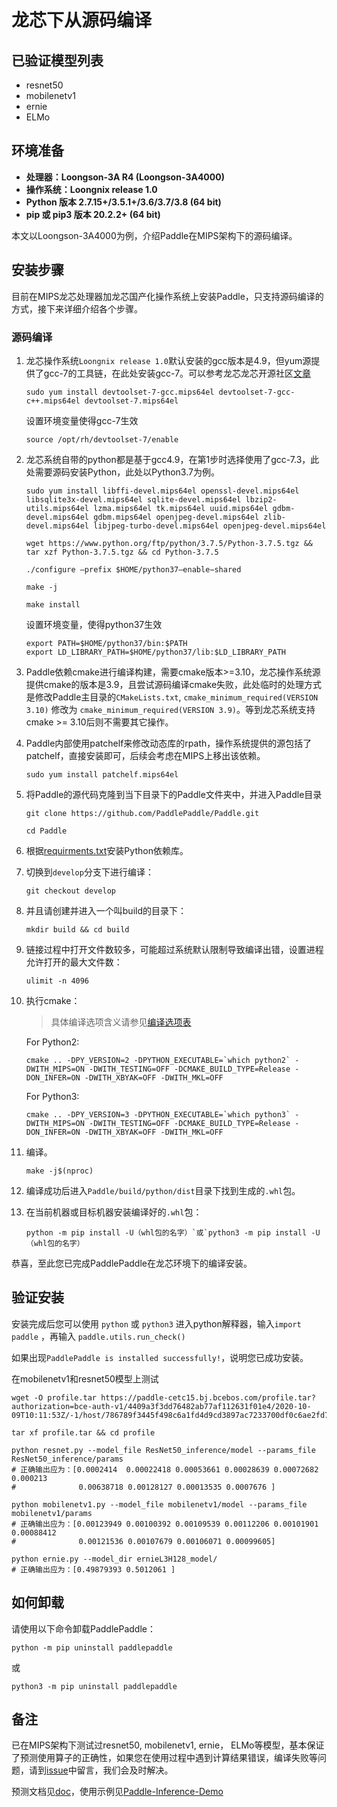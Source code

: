# **龙芯下从源码编译**

## 已验证模型列表

- resnet50
- mobilenetv1
- ernie
- ELMo

## 环境准备

* **处理器：Loongson-3A R4 (Loongson-3A4000)**
* **操作系统：Loongnix release 1.0**
* **Python 版本 2.7.15+/3.5.1+/3.6/3.7/3.8 (64 bit)**
* **pip 或 pip3 版本 20.2.2+ (64 bit)**

本文以Loongson-3A4000为例，介绍Paddle在MIPS架构下的源码编译。

## 安装步骤

目前在MIPS龙芯处理器加龙芯国产化操作系统上安装Paddle，只支持源码编译的方式，接下来详细介绍各个步骤。

<a name="mips_source"></a>
### **源码编译**

1. 龙芯操作系统`Loongnix release 1.0`默认安装的gcc版本是4.9，但yum源提供了gcc-7的工具链，在此处安装gcc-7。可以参考龙芯龙芯开源社区[文章](http://www.loongnix.org/index.php/Gcc7.3.0)

    ```
    sudo yum install devtoolset-7-gcc.mips64el devtoolset-7-gcc-c++.mips64el devtoolset-7.mips64el
    ```

    设置环境变量使得gcc-7生效

    ```
    source /opt/rh/devtoolset-7/enable
    ```

2. 龙芯系统自带的python都是基于gcc4.9，在第1步时选择使用了gcc-7.3，此处需要源码安装Python，此处以Python3.7为例。

    ```
    sudo yum install libffi-devel.mips64el openssl-devel.mips64el libsqlite3x-devel.mips64el sqlite-devel.mips64el lbzip2-utils.mips64el lzma.mips64el tk.mips64el uuid.mips64el gdbm-devel.mips64el gdbm.mips64el openjpeg-devel.mips64el zlib-devel.mips64el libjpeg-turbo-devel.mips64el openjpeg-devel.mips64el
    ```

    ```
    wget https://www.python.org/ftp/python/3.7.5/Python-3.7.5.tgz && tar xzf Python-3.7.5.tgz && cd Python-3.7.5
    ```

    ```
    ./configure –prefix $HOME/python37–enable−shared
    ```

    ```
    make -j
    ```

    ```
    make install
    ```

    设置环境变量，使得python37生效

    ```
    export PATH=$HOME/python37/bin:$PATH
    export LD_LIBRARY_PATH=$HOME/python37/lib:$LD_LIBRARY_PATH
    ```

3. Paddle依赖cmake进行编译构建，需要cmake版本>=3.10，龙芯操作系统源提供cmake的版本是3.9，且尝试源码编译cmake失败，此处临时的处理方式是修改Paddle主目录的`CMakeLists.txt`, `cmake_minimum_required(VERSION 3.10)` 修改为 `cmake_minimum_required(VERSION 3.9)`。等到龙芯系统支持cmake >= 3.10后则不需要其它操作。


4. Paddle内部使用patchelf来修改动态库的rpath，操作系统提供的源包括了patchelf，直接安装即可，后续会考虑在MIPS上移出该依赖。

    ```
    sudo yum install patchelf.mips64el
    ```

5. 将Paddle的源代码克隆到当下目录下的Paddle文件夹中，并进入Paddle目录

    ```
    git clone https://github.com/PaddlePaddle/Paddle.git
    ```

    ```
    cd Paddle
    ```

6. 根据[requirments.txt](https://github.com/PaddlePaddle/Paddle/blob/develop/python/requirements.txt)安装Python依赖库。


7. 切换到`develop`分支下进行编译：

    ```
    git checkout develop
    ```

6. 并且请创建并进入一个叫build的目录下：

    ```
    mkdir build && cd build
    ```

7. 链接过程中打开文件数较多，可能超过系统默认限制导致编译出错，设置进程允许打开的最大文件数：

    ```
    ulimit -n 4096
    ```

8. 执行cmake：

    >具体编译选项含义请参见[编译选项表](https://www.paddlepaddle.org.cn/documentation/docs/zh/develop/install/Tables.html#Compile)

    For Python2:
    ```
    cmake .. -DPY_VERSION=2 -DPYTHON_EXECUTABLE=`which python2` -DWITH_MIPS=ON -DWITH_TESTING=OFF -DCMAKE_BUILD_TYPE=Release -DON_INFER=ON -DWITH_XBYAK=OFF -DWITH_MKL=OFF
    ```

    For Python3:
    ```
    cmake .. -DPY_VERSION=3 -DPYTHON_EXECUTABLE=`which python3` -DWITH_MIPS=ON -DWITH_TESTING=OFF -DCMAKE_BUILD_TYPE=Release -DON_INFER=ON -DWITH_XBYAK=OFF -DWITH_MKL=OFF
    ```

9. 编译。

    ```
    make -j$(nproc)
    ```

10. 编译成功后进入`Paddle/build/python/dist`目录下找到生成的`.whl`包。

11. 在当前机器或目标机器安装编译好的`.whl`包：

    ```
    python -m pip install -U（whl包的名字）`或`python3 -m pip install -U（whl包的名字）
    ```

恭喜，至此您已完成PaddlePaddle在龙芯环境下的编译安装。


## **验证安装**
安装完成后您可以使用 `python` 或 `python3` 进入python解释器，输入`import paddle` ，再输入
 `paddle.utils.run_check()`

如果出现`PaddlePaddle is installed successfully!`，说明您已成功安装。

在mobilenetv1和resnet50模型上测试

```
wget -O profile.tar https://paddle-cetc15.bj.bcebos.com/profile.tar?authorization=bce-auth-v1/4409a3f3dd76482ab77af112631f01e4/2020-10-09T10:11:53Z/-1/host/786789f3445f498c6a1fd4d9cd3897ac7233700df0c6ae2fd78079eba89bf3fb
```
```
tar xf profile.tar && cd profile
```
```
python resnet.py --model_file ResNet50_inference/model --params_file ResNet50_inference/params
# 正确输出应为：[0.0002414  0.00022418 0.00053661 0.00028639 0.00072682 0.000213
#              0.00638718 0.00128127 0.00013535 0.0007676 ]
```
```
python mobilenetv1.py --model_file mobilenetv1/model --params_file mobilenetv1/params
# 正确输出应为：[0.00123949 0.00100392 0.00109539 0.00112206 0.00101901 0.00088412
#              0.00121536 0.00107679 0.00106071 0.00099605]
```
```
python ernie.py --model_dir ernieL3H128_model/
# 正确输出应为：[0.49879393 0.5012061 ]
```

## **如何卸载**
请使用以下命令卸载PaddlePaddle：

```
python -m pip uninstall paddlepaddle
```
或
```
python3 -m pip uninstall paddlepaddle
```


## **备注**

已在MIPS架构下测试过resnet50, mobilenetv1, ernie， ELMo等模型，基本保证了预测使用算子的正确性，如果您在使用过程中遇到计算结果错误，编译失败等问题，请到[issue](https://github.com/PaddlePaddle/Paddle/issues)中留言，我们会及时解决。

预测文档见[doc](https://www.paddlepaddle.org.cn/documentation/docs/zh/develop/guides/05_inference_deployment/inference/native_infer.html)，使用示例见[Paddle-Inference-Demo](https://github.com/PaddlePaddle/Paddle-Inference-Demo)
